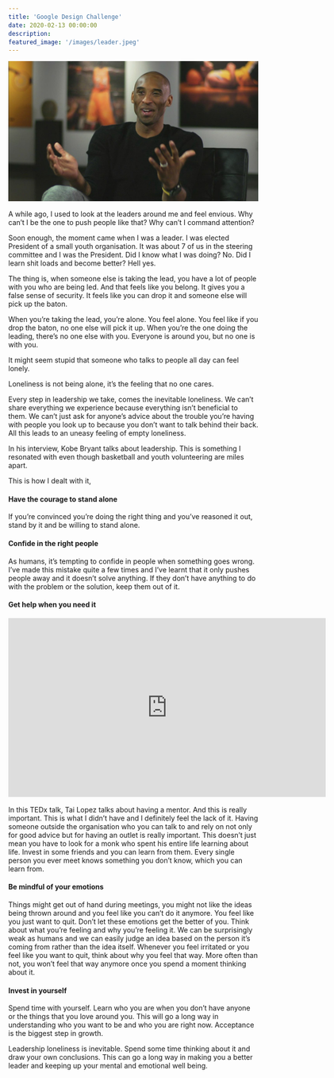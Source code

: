 ```yaml
---
title: 'Google Design Challenge'
date: 2020-02-13 00:00:00
description:
featured_image: '/images/leader.jpeg'
---
```

![](/images/leader.jpeg)

A while ago, I used to look at the leaders around me and feel envious. Why can’t I be the one to push people like that? Why can’t I command attention?

Soon enough, the moment came when I was a leader. I was elected President of a small youth organisation. It was about 7 of us in the steering committee and I was the President. Did I know what I was doing? No. Did I learn shit loads and become better? Hell yes.

The thing is, when someone else is taking the lead, you have a lot of people with you who are being led. And that feels like you belong. It gives you a false sense of security. It feels like you can drop it and someone else will pick up the baton.

When you’re taking the lead, you’re alone. You feel alone. You feel like if you drop the baton, no one else will pick it up. When you’re the one doing the leading, there’s no one else with you. Everyone is around you, but no one is with you.

It might seem stupid that someone who talks to people all day can feel lonely.

Loneliness is not being alone, it’s the feeling that no one cares.

Every step in leadership we take, comes the inevitable loneliness. We can’t share everything we experience because everything isn’t beneficial to them. We can’t just ask for anyone’s advice about the trouble you’re having with people you look up to because you don’t want to talk behind their back. All this leads to an uneasy feeling of empty loneliness.

In his interview, Kobe Bryant talks about leadership. This is something I resonated with even though basketball and youth volunteering are miles apart.

This is how I dealt with it,

#### Have the courage to stand alone

If you’re convinced you’re doing the right thing and you’ve reasoned it out, stand by it and be willing to stand alone.

#### Confide in the right people

As humans, it’s tempting to confide in people when something goes wrong. I’ve made this mistake quite a few times and I’ve learnt that it only pushes people away and it doesn’t solve anything. If they don’t have anything to do with the problem or the solution, keep them out of it.

#### Get help when you need it

<iframe src="https://www.youtube.com/embed/7bB_fVDlvhc?ecver=1" width="640" height="360" frameborder="0" allowfullscreen></iframe>

In this TEDx talk, Tai Lopez talks about having a mentor. And this is really important. This is what I didn’t have and I definitely feel the lack of it. Having someone outside the organisation who you can talk to and rely on not only for good advice but for having an outlet is really important.
This doesn’t just mean you have to look for a monk who spent his entire life learning about life. Invest in some friends and you can learn from them. Every single person you ever meet knows something you don’t know, which you can learn from.

#### Be mindful of your emotions

Things might get out of hand during meetings, you might not like the ideas being thrown around and you feel like you can’t do it anymore. You feel like you just want to quit. Don’t let these emotions get the better of you. Think about what you’re feeling and why you’re feeling it. We can be surprisingly weak as humans and we can easily judge an idea based on the person it’s coming from rather than the idea itself. Whenever you feel irritated or you feel like you want to quit, think about why you feel that way. More often than not, you won’t feel that way anymore once you spend a moment thinking about it.

#### Invest in yourself

Spend time with yourself. Learn who you are when you don’t have anyone or the things that you love around you. This will go a long way in understanding who you want to be and who you are right now. Acceptance is the biggest step in growth.

Leadership loneliness is inevitable. Spend some time thinking about it and draw your own conclusions. This can go a long way in making you a better leader and keeping up your mental and emotional well being.
